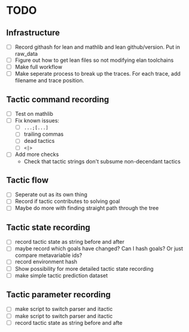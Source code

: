 # TODO

## Infrastructure
- [ ] Record githash for lean and mathlib and lean github/version.  Put in raw_data
- [ ] Figure out how to get lean files so not modifying elan toolchains
- [ ] Make full workflow
- [ ] Make seperate process to break up the traces.  For each trace, add filename and trace position.

## Tactic command recording
- [ ] Test on mathlib
- [ ] Fix known issues:
  - [ ] `...;[...]`
  - [ ] trailing commas
  - [ ] dead tactics
  - [ ] `<|>`
- [ ] Add more checks
  - Check that tactic strings don't subsume non-decendant tactics

## Tactic flow
- [ ] Seperate out as its own thing
- [ ] Record if tactic contributes to solving goal
- [ ] Maybe do more with finding straight path through the tree

## Tactic state recording
- [ ] record tactic state as string before and after
- [ ] maybe record which goals have changed?  Can I hash goals?  Or just compare metavariable ids?
- [ ] record environment hash
- [ ] Show possibility for more detailed tactic state recording
- [ ] make simple tactic prediction dataset

## Tactic parameter recording
- [ ] make script to switch parser and itactic
- [ ] make script to switch parser and itactic
- [ ] record tactic state as string before and afte
